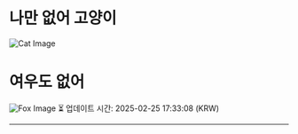 
# 나만 없어 고양이

![Cat Image](https://cdn2.thecatapi.com/images/cdu.jpg)

# 여우도 없어
![Fox Image](https://randomfox.ca/images/76.jpg)
⏳ 업데이트 시간: 2025-02-25 17:33:08 (KRW)

---
